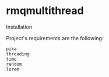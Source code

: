 # rmqmultithread


Installation

Project's requirements are the following:

    pika
    threading
    time    
    random
    lorem

